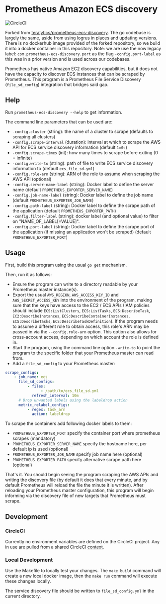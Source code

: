 # Prometheus Amazon ECS discovery

![CircleCI ](https://img.shields.io/circleci/project/github/Financial-Times/prometheus-ecs-discovery/master.svg)

Forked from [teralytics/prometheus-ecs-discovery](https://github.com/teralytics/prometheus-ecs-discovery). The go codebase is largely the same, aside from using logrus in places and updating versions. There is no dockerhub image provided of the forked repository, so we build it into a docker container in this repository.
Note: we are use the now legacy label: `com.prometheus-ecs-discovery.port` as the flag `-config.port-label` as this was in a prior version and is used across our codebases.

Prometheus has native Amazon EC2 discovery capabilities, but it does
not have the capacity to discover ECS instances that can be scraped
by Prometheus. This program is a Prometheus File Service Discovery
(`file_sd_config`) integration that bridges said gap.

## Help

Run `prometheus-ecs-discovery --help` to get information.

The command line parameters that can be used are:

-   `-config.cluster` (string): the name of a cluster to scrape (defaults to scraping all clusters)
-   `-config.scrape-interval` (duration): interval at which to scrape
    the AWS API for ECS service discovery information (default `1m0s`)
-   `-config.scrape-times` (int): how many times to scrape before
    exiting (0 = infinite)
-   `-config.write-to` (string): path of file to write ECS service
    discovery information to (default `ecs_file_sd.yml`)
-   `-config.role-arn` (string): ARN of the role to assume when scraping
    the AWS API (optional)
-   `-config.server-name-label` (string): Docker label to define the server name
    (default `PROMETHEUS_EXPORTER_SERVER_NAME`)
-   `-config.job-name-label` (string): Docker label to define the job name
    (default `PROMETHEUS_EXPORTER_JOB_NAME`)
-   `-config.path-label` (string): Docker label to define the scrape path of the
    application (default `PROMETHEUS_EXPORTER_PATH`)
-   `-config.filter-label` (string): docker label (and optional value) to filter on "NAME_OF_LABEL[=VALUE]".
-   `-config.port-label` (string): Docker label to define the scrape port of the application
    (if missing an application won't be scraped) (default `PROMETHEUS_EXPORTER_PORT`)

## Usage

First, build this program using the usual `go get` mechanism.

Then, run it as follows:

-   Ensure the program can write to a directory readable by
    your Prometheus master instance(s).
-   Export the usual `AWS_REGION`, `AWS_ACCESS_KEY_ID` and
    `AWS_SECRET_ACCESS_KEY` into the environment of the program,
    making sure that the keys have access to the EC2 / ECS APIs
    (IAM policies should include `ECS:ListClusters`,
    `ECS:ListTasks`, `ECS:DescribeTask`, `EC2:DescribeInstances`,
    `ECS:DescribeContainerInstances`, `ECS:DescribeTasks`,
    `ECS:DescribeTaskDefinition`). If the program needs to assume
    a different role to obtain access, this role's ARN may be
    passed in via the `--config.role-arn` option. This option also
    allows for cross-account access, depending on which account
    the role is defined in.
-   Start the program, using the command line option
    `-write-to` to point the program to the specific
    folder that your Prometheus master can read from.
-   Add a `file_sd_config` to your Prometheus master:

```yaml
scrape_configs:
    - job_name: ecs
      file_sd_configs:
          - files:
                - /path/to/ecs_file_sd.yml
            refresh_interval: 10m
      # Drop unwanted labels using the labeldrop action
      metric_relabel_configs:
          - regex: task_arn
            action: labeldrop
```

To scrape the containers add following docker labels to them:

-   `PROMETHEUS_EXPORTER_PORT` specify the container port where prometheus scrapes (mandatory)
-   `PROMETHEUS_EXPORTER_SERVER_NAME` specify the hostname here, per default ip is used (optional)
-   `PROMETHEUS_EXPORTER_JOB_NAME` specify job name here (optional)
-   `PROMETHEUS_EXPORTER_PATH` specify alternative scrape path here (optional)

That's it. You should begin seeing the program scraping the
AWS APIs and writing the discovery file (by default it does
that every minute, and by default Prometheus will reload the
file the minute it is written). After reloading your Prometheus
master configuration, this program will begin informing via
the discovery file of new targets that Prometheus must scrape.

## Development

### CircleCI

Currently no environment variables are defined on the CircleCI project. Any in use are pulled from a shared CircleCI [context](https://circleci.com/docs/2.0/contexts/).

### Local Development

Use the Makefile to locally test your changes. The `make build` command will create a new local docker image, then the `make run` command will execute these changes locally.

The service discovery file should be written to `file_sd_config.yml` in the current directory.

